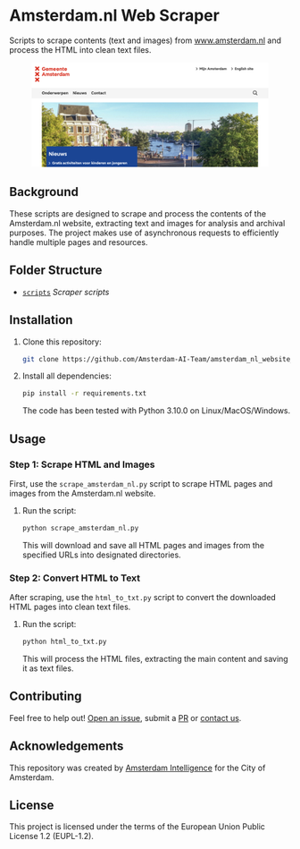 # Amsterdam.nl Web Scraper

Scripts to scrape contents (text and images) from www.amsterdam.nl and process the HTML into clean text files.

<figure align="center">
  <img
  src="media/homescreen.png"
  alt="amsterdam.nl homescreen">
</figure>

## Background

These scripts are designed to scrape and process the contents of the Amsterdam.nl website, extracting text and images for analysis and archival purposes. The project makes use of asynchronous requests to efficiently handle multiple pages and resources.

## Folder Structure

 * [`scripts`](./sripts) _Scraper scripts_

## Installation

1. Clone this repository:

    ```bash
    git clone https://github.com/Amsterdam-AI-Team/amsterdam_nl_website_scraper.git
    ```

2. Install all dependencies:

    ```bash
    pip install -r requirements.txt
    ```

    The code has been tested with Python 3.10.0 on Linux/MacOS/Windows.

## Usage

### Step 1: Scrape HTML and Images

First, use the `scrape_amsterdam_nl.py` script to scrape HTML pages and images from the Amsterdam.nl website.

1. Run the script:

    ```bash
    python scrape_amsterdam_nl.py
    ```

   This will download and save all HTML pages and images from the specified URLs into designated directories.

### Step 2: Convert HTML to Text

After scraping, use the `html_to_txt.py` script to convert the downloaded HTML pages into clean text files.

1. Run the script:

    ```bash
    python html_to_txt.py
    ```

   This will process the HTML files, extracting the main content and saving it as text files.

## Contributing

Feel free to help out! [Open an issue](https://github.com/Amsterdam-AI-Team/Accessible_Route_Planning/issues), submit a [PR](https://github.com/Amsterdam-AI-Team/Accessible_Route_Planning/pulls) or [contact us](https://amsterdamintelligence.com/contact/).


## Acknowledgements

This repository was created by [Amsterdam Intelligence](https://amsterdamintelligence.com/) for the City of Amsterdam.

## License 

This project is licensed under the terms of the European Union Public License 1.2 (EUPL-1.2).

